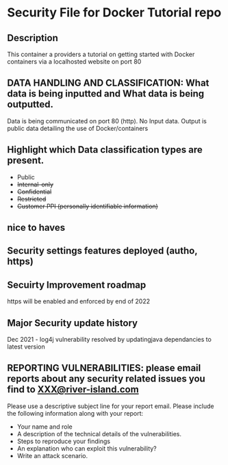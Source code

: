 # Security File for Docker Tutorial repo

## Description
This container a providers a tutorial on getting started with Docker containers via a  localhosted website on port 80

## DATA HANDLING AND CLASSIFICATION: What data is being inputted and What data is being outputted.
Data is being communicated on port 80 (http). No Input data. Output is public data detailing the use of Docker/containers

## Highlight which Data classification types are present. 
- 	Public 
- 	~~Internal-only~~
- 	~~Confidential~~
- 	~~Restricted~~
-	~~Customer PPI (personally identifiable information)~~
	

## nice to haves

## Security settings features deployed (autho, https)
## Secuirty Improvement roadmap
https will be enabled and enforced by end of 2022

## Major Security update history
Dec 2021 - log4j vulnerability resolved by updatingjava dependancies to latest version 


## REPORTING VULNERABILITIES: please email reports about any security related issues you find to XXX@river-island.com

Please use a descriptive subject line for your report email. Please include the following information along with your report:
-	Your name and role
-	A description of the technical details of the vulnerabilities.
-	Steps to reproduce your findings
-	An explanation who can exploit this vulnerability?
-	Write an attack scenario.

	
